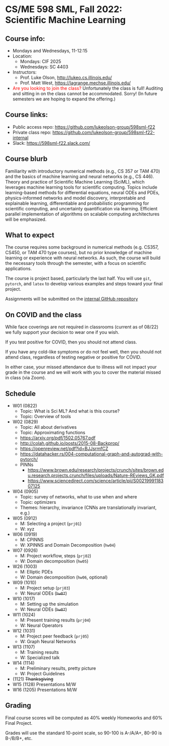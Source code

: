 # CS/ME 598 SML, Fall 2022: Scientific Machine Learning

## Course info:
* Mondays and Wednesdays, 11-12:15
* Location:
  * Mondays: CIF 2025
  * Wednesdays: SC 4403
* Instructors:
  * Prof. Luke Olson, http://lukeo.cs.illinois.edu/
  * Prof. Matt West, https://lagrange.mechse.illinois.edu/
* <span style="color:red">Are you looking to join the class?</span>   Unfortunately the class is full!  Auditing and sitting in on the class cannot be accommodated.  Sorry! (In future semesters we are hoping to expand the offering.)

## Course links:
* Public access repo: https://github.com/lukeolson-group/598sml-f22
* Private class repo: https://github.com/lukeolson-group/598sml-f22-internal
* Slack: https://598sml-f22.slack.com/

## Course blurb

Familiarity with introductory numerical methods (e.g., CS 357 or TAM 470) and
the basics of machine learning and neural networks (e.g., CS 446). Theory and
practice of Scientific Machine Learning (SciML), which leverages machine
learning tools for scientific computing. Topics include learning-based methods
for differential equations, neural ODEs and PDEs, physics-informed networks and
model discovery, interpretable and explainable learning, differentiable and
probabilistic programming for scientific computing, and uncertainty
quantification via learning. Efficient parallel implementation of algorithms on
scalable computing architectures will be emphasized.

## What to expect

The course requires some background in numerical methods (e.g. CS357, CS450, or
TAM 470 type courses), but no prior knowledge of machine learning or experience
with neural networks.  As such, the course will build the necessary tools through
the semester, with a focus on scientific applications.

The course is project based, particularly the last half.  You will use `git`,
`pytorch`, and `latex` to develop various examples and steps toward your final
project.

Assignments will be submitted on the [internal GitHub repository](https://github.com/lukeolson-group/598sml-f22-internal)

## On COVID and the class

While face coverings are not required in classrooms (current as of 08/22) we
fully support your decision to wear one if you wish.

If you test positive for COVID, then you should not attend class.

If you have any cold-like symptoms or do not feel well, then you should not
attend class, regardless of testing negative or positive for COVID.

In either case, your missed attendance due to illness will not impact
your grade in the course and we will work with you to cover the material
missed in class (via Zoom).

## Schedule

- W01 (0822)
  - Topic: What is Sci ML? And what is this course?
  - Topic: Overview of tools
- W02 (0829)
  - Topic: All about derivatives
  - Topic: Approximating functions
  - https://arxiv.org/pdf/1502.05767.pdf
  - http://colah.github.io/posts/2015-08-Backprop/
  - https://openreview.net/pdf?id=BJJsrmfCZ
  - https://datahacker.rs/004-computational-graph-and-autograd-with-pytorch/
  - PINNs
    - https://www.brown.edu/research/projects/crunch/sites/brown.edu.research.projects.crunch/files/uploads/Nature-REviews_GK.pdf
    - https://www.sciencedirect.com/science/article/pii/S0021999118307125
- W04 (0905)
   - Topic: survey of networks, what to use when and where
   - Topic: optimizers
   - Themes: hierarchy, invariance (CNNs are translationally invariant, e.g.)
- W05 (0912)
  - M: Selecting a project (`prj01`)
  - W: xyz
- W06 (0919)
  - M: CPINNS
  - W: XPINNS and Domain Decomposition (`hw04`)
- W07 (0926)
  - M: Project workflow, steps (`prj02`)
  - W: Domain decomposition (`hw05`)
- W26 (1003)
  - M: Elliptic PDEs
  - W: Domain decomposition (`hw06`, optional)
- W09 (1010)
  - M: Project setup (`prj03`)
  - W: Neural ODEs (~~`hw07`~~)
- W10 (1017) 
  - M: Setting up the simulation
  - W: Neural ODEs (~~`hw07`~~)
- W11 (1024)
  - M: Present training results (`prj04`)
  - W: Neural Operators
- W12 (1031)
  - M: Project peer feedback (`prj05`)
  - W: Graph Neural Networks
- W13 (1107)
  - M: Training results
  - W: Specialized talk
- W14 (1114)
  - M: Preliminary results, pretty picture
  - W: Project Guidelines
- (1121) ~~Thanksgiving~~
- W15 (1128) Presentations M/W
- W16 (1205) Presentations M/W

## Grading

Final course scores will be computed as 40% weekly Homeworks and 60% Final Project.

Grades will use the standard 10-point scale, so 90-100 is A-/A/A+, 80-90 is B-/B/B+, etc.
